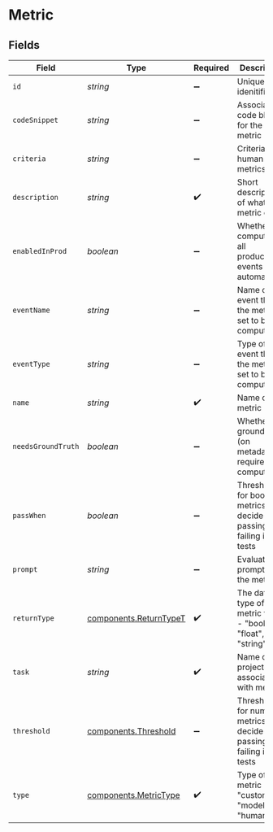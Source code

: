 # Metric


## Fields

| Field                                                               | Type                                                                | Required                                                            | Description                                                         |
| ------------------------------------------------------------------- | ------------------------------------------------------------------- | ------------------------------------------------------------------- | ------------------------------------------------------------------- |
| `id`                                                                | *string*                                                            | :heavy_minus_sign:                                                  | Unique idenitifier                                                  |
| `codeSnippet`                                                       | *string*                                                            | :heavy_minus_sign:                                                  | Associated code block for the metric                                |
| `criteria`                                                          | *string*                                                            | :heavy_minus_sign:                                                  | Criteria for human metrics                                          |
| `description`                                                       | *string*                                                            | :heavy_check_mark:                                                  | Short description of what the metric does                           |
| `enabledInProd`                                                     | *boolean*                                                           | :heavy_minus_sign:                                                  | Whether to compute on all production events automatically           |
| `eventName`                                                         | *string*                                                            | :heavy_minus_sign:                                                  | Name of event that the metric is set to be computed on              |
| `eventType`                                                         | *string*                                                            | :heavy_minus_sign:                                                  | Type of event that the metric is set to be computed on              |
| `name`                                                              | *string*                                                            | :heavy_check_mark:                                                  | Name of the metric                                                  |
| `needsGroundTruth`                                                  | *boolean*                                                           | :heavy_minus_sign:                                                  | Whether a ground truth (on metadata) is required to compute it      |
| `passWhen`                                                          | *boolean*                                                           | :heavy_minus_sign:                                                  | Threshold for boolean metrics to decide passing or failing in tests |
| `prompt`                                                            | *string*                                                            | :heavy_minus_sign:                                                  | Evaluator prompt for the metric                                     |
| `returnType`                                                        | [components.ReturnTypeT](../../models/components/returntypet.md)    | :heavy_check_mark:                                                  | The data type of the metric value - "boolean", "float", "string"    |
| `task`                                                              | *string*                                                            | :heavy_check_mark:                                                  | Name of the project associated with metric                          |
| `threshold`                                                         | [components.Threshold](../../models/components/threshold.md)        | :heavy_minus_sign:                                                  | Threshold for numeric metrics to decide passing or failing in tests |
| `type`                                                              | [components.MetricType](../../models/components/metrictype.md)      | :heavy_check_mark:                                                  | Type of the metric - "custom", "model" or "human"                   |